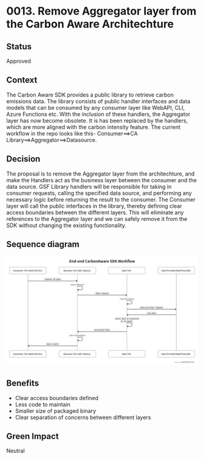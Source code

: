 # 0013. Remove Aggregator layer from the Carbon Aware Architechture

## Status

Approved

## Context
The Carbon Aware SDK provides a public library to retrieve carbon emissions data. The library consists of public handler interfaces and data models that can be consumed by any consumer layer like WebAPI, CLI, Azure Functions etc.
With the inclusion of these handlers, the Aggregator layer has now become obsolete. It is has been replaced by the handlers, which are more aligned with the carbon intensity feature.
The current workflow in the repo looks like this- Consumer==>CA Library==>Aggregator==>Datasource. 

## Decision

The proposal is to remove the Aggregator layer from the architechture, and make the Handlers act as the business layer between the consumer and the data source.
GSF Library handlers will be responsible for taking in consumer requests, calling the specified data source, and performing any necessary logic before returning the result to the consumer. 
The Consumer layer will call the public interfaces in the library, thereby defining clear access boundaries between the different layers. This will eliminate any references to the Aggregator layer and we can safely remove it from the SDK without changing the existing functionality.   

## Sequence diagram

![WebApi Screenshot](../../images/revised-end-end-tiers.png)


## Benefits

- Clear access boundaries defined
- Less code to maintain
- Smaller size of packaged binary 
- Clear separation of concerns between different layers


## Green Impact

Neutral

